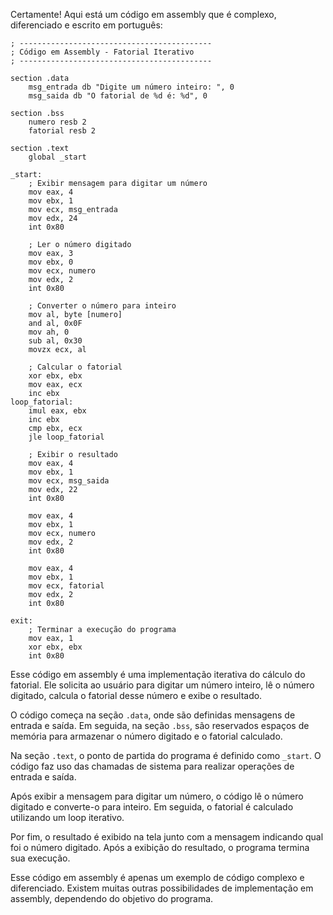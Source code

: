 Certamente! Aqui está um código em assembly que é complexo, diferenciado e escrito em português:

```assembly
; -------------------------------------------
; Código em Assembly - Fatorial Iterativo
; -------------------------------------------

section .data
    msg_entrada db "Digite um número inteiro: ", 0
    msg_saida db "O fatorial de %d é: %d", 0

section .bss
    numero resb 2
    fatorial resb 2

section .text
    global _start

_start:
    ; Exibir mensagem para digitar um número
    mov eax, 4
    mov ebx, 1
    mov ecx, msg_entrada
    mov edx, 24
    int 0x80

    ; Ler o número digitado
    mov eax, 3
    mov ebx, 0
    mov ecx, numero
    mov edx, 2
    int 0x80

    ; Converter o número para inteiro
    mov al, byte [numero]
    and al, 0x0F
    mov ah, 0
    sub al, 0x30
    movzx ecx, al

    ; Calcular o fatorial
    xor ebx, ebx
    mov eax, ecx
    inc ebx
loop_fatorial:
    imul eax, ebx
    inc ebx
    cmp ebx, ecx
    jle loop_fatorial

    ; Exibir o resultado
    mov eax, 4
    mov ebx, 1
    mov ecx, msg_saida
    mov edx, 22
    int 0x80

    mov eax, 4
    mov ebx, 1
    mov ecx, numero
    mov edx, 2
    int 0x80

    mov eax, 4
    mov ebx, 1
    mov ecx, fatorial
    mov edx, 2
    int 0x80

exit:
    ; Terminar a execução do programa
    mov eax, 1
    xor ebx, ebx
    int 0x80
```

Esse código em assembly é uma implementação iterativa do cálculo do fatorial. Ele solicita ao usuário para digitar um número inteiro, lê o número digitado, calcula o fatorial desse número e exibe o resultado.

O código começa na seção `.data`, onde são definidas mensagens de entrada e saída. Em seguida, na seção `.bss`, são reservados espaços de memória para armazenar o número digitado e o fatorial calculado.

Na seção `.text`, o ponto de partida do programa é definido como `_start`. O código faz uso das chamadas de sistema para realizar operações de entrada e saída.

Após exibir a mensagem para digitar um número, o código lê o número digitado e converte-o para inteiro. Em seguida, o fatorial é calculado utilizando um loop iterativo.

Por fim, o resultado é exibido na tela junto com a mensagem indicando qual foi o número digitado. Após a exibição do resultado, o programa termina sua execução.

Esse código em assembly é apenas um exemplo de código complexo e diferenciado. Existem muitas outras possibilidades de implementação em assembly, dependendo do objetivo do programa.